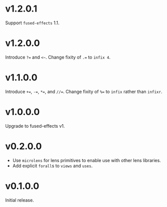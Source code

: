 # v1.2.0.1

Support `fused-effects` 1.1.

# v1.2.0.0

Introduce `?=` and `<~`.
Change fixity of `.=` to `infix 4`.

# v1.1.0.0

Introduce `+=`, `-=`, `*=`, and `//=`.
Change fixity of `%=` to `infix` rather than `infixr`.

# v1.0.0.0

Upgrade to fused-effects v1.

# v0.2.0.0

* Use `microlens` for lens primitives to enable use with other lens libraries.
* Add explicit `forall`s to `views` and `uses`.

# v0.1.0.0

Initial release.
